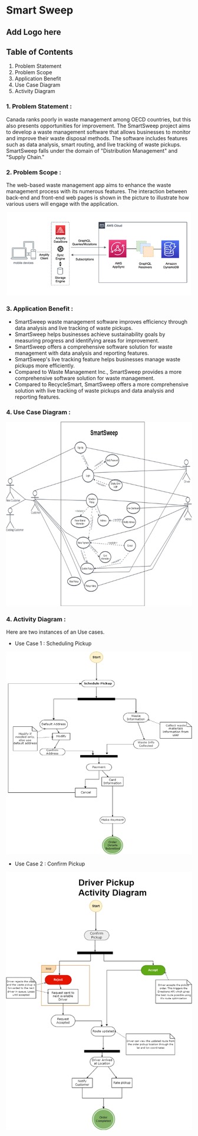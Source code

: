 ﻿# Smart Sweep
 
  ## Add Logo here
  ## Table of Contents
  1. Problem Statement
  2. Problem Scope 
  3. Application Benefit
  4. Use Case Diagram
  5. Activity Diagram


### 1. Problem Statement : 
Canada ranks poorly in waste management among OECD countries, but this also presents opportunities for improvement. The SmartSweep project aims to develop a waste management software that allows businesses to monitor and improve their waste disposal methods. The software includes features such as data analysis, smart routing, and live tracking of waste pickups. SmartSweep falls under the domain of "Distribution Management" and "Supply Chain."

### 2. Problem Scope : 
The web-based waste management app aims to enhance the waste management process with its numerous features. The interaction between back-end and front-end web pages is shown in the picture to illustrate how various users will engage with the application.

<p align="center">
  <img alt="This image of AWS Amplify Backend." src="images/AWSAmplifyBackend.png" width="500">
</p>




### 3. Application Benefit : 
- SmartSweep waste management software improves efficiency through data analysis and live tracking of waste pickups.
- SmartSweep helps businesses achieve sustainability goals by measuring progress and identifying areas for improvement.
- SmartSweep offers a comprehensive software solution for waste management with data analysis and reporting features.
- SmartSweep's live tracking feature helps businesses manage waste pickups more efficiently.
- Compared to Waste Management Inc., SmartSweep provides a more comprehensive software solution for waste management.
- Compared to RecycleSmart, SmartSweep offers a more comprehensive solution with live tracking of waste pickups and data analysis and reporting features.

### 4. Use Case Diagram : 


<p align="center">
  <img alt="This image of Use Case Diagram" src="images/ProjectMilestone1.png" width="750" height="500">
</p>




### 4. Activity Diagram :

Here are two instances of an Use cases.

- Use Case 1 : Scheduling Pickup

<p align="center">
  <img alt="This image of Actibity Diagram for scheduling pickup use case" src="images/ActivityDiagram1.png" width="550" height="550">
</p>


- Use Case 2 : Confirm Pickup

<p align="center">
  <img alt="This image of Actibity Diagram for confirm pickup use case" src="images/ActivityDiagram2.png" width="600" height="700">
</p>
